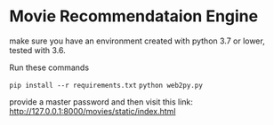 # Movie Recommendataion Engine

make sure you have an environment created with python 3.7 or lower, tested with 3.6.

Run these commands 

`pip install --r requirements.txt`
`python web2py.py`

provide a master password and then visit this link: http://127.0.0.1:8000/movies/static/index.html